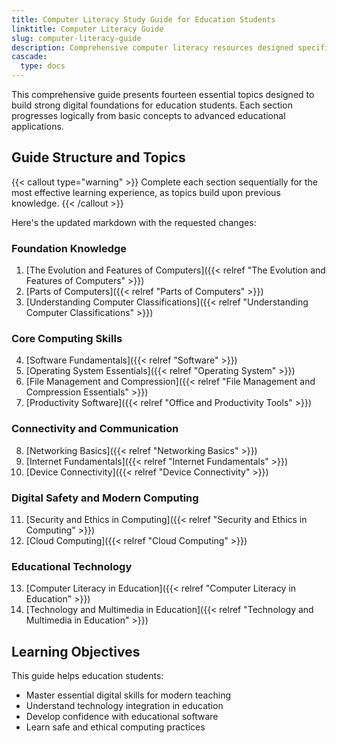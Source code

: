 ```yaml
---
title: Computer Literacy Study Guide for Education Students
linktitle: Computer Literacy Guide
slug: computer-literacy-guide
description: Comprehensive computer literacy resources designed specifically for Bachelor of Education students, covering essential digital skills for modern educators.
cascade:
  type: docs
---
```


This comprehensive guide presents fourteen essential topics designed to build strong digital foundations for education students. Each section progresses logically from basic concepts to advanced educational applications.


## Guide Structure and Topics

{{< callout type="warning" >}}
Complete each section sequentially for the most effective learning experience, as topics build upon previous knowledge.
{{< /callout >}}

Here's the updated markdown with the requested changes:

### Foundation Knowledge
1. [The Evolution and Features of Computers]({{< relref "The Evolution and Features of Computers" >}})
2. [Parts of Computers]({{< relref "Parts of Computers" >}})
3. [Understanding Computer Classifications]({{< relref "Understanding Computer Classifications" >}})

### Core Computing Skills
4. [Software Fundamentals]({{< relref "Software" >}})
5. [Operating System Essentials]({{< relref "Operating System" >}})
6. [File Management and Compression]({{< relref "File Management and Compression Essentials" >}})
7. [Productivity Software]({{< relref "Office and Productivity Tools" >}})

### Connectivity and Communication
8. [Networking Basics]({{< relref "Networking Basics" >}})
9. [Internet Fundamentals]({{< relref "Internet Fundamentals" >}})
10. [Device Connectivity]({{< relref "Device Connectivity" >}})

### Digital Safety and Modern Computing
11. [Security and Ethics in Computing]({{< relref "Security and Ethics in Computing" >}})
12. [Cloud Computing]({{< relref "Cloud Computing" >}})

### Educational Technology
13. [Computer Literacy in Education]({{< relref "Computer Literacy in Education" >}})
14. [Technology and Multimedia in Education]({{< relref "Technology and Multimedia in Education" >}})

## Learning Objectives

This guide helps education students:
- Master essential digital skills for modern teaching
- Understand technology integration in education
- Develop confidence with educational software
- Learn safe and ethical computing practices
